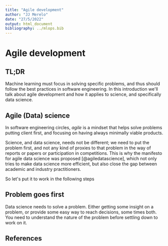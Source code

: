 ```yaml
---
title: "Agile development"
author: "JJ Merelo"
date: "27/5/2022"
output: html_document
bibliography: ../mlops.bib
---
```


# Agile development

## TL;DR

Machine learning must focus in solving specific problems, and thus should follow
the best practices in software engineering. In this introduction we'll talk
about agile development and how it applies to science, and specifically data
science.

## Agile (Data) science

In software engineering circles, *agile* is a mindset that helps solve problems
putting client first, and focusing on having always minimally viable products.

Science, and data science, needs not be different; we need to put the problem first,
and not any kind of proxies to that problem in the way of reports or papers or
participation in competitions. This is why the manifesto for agile data science
was proposed [@agiledatascience], which not only tries to make data science more
efficient, but also close the gap between academic and industry practitioners.

So let's put it to work in the following steps

## Problem goes first

Data science needs to solve a problem. Either getting some insight on a problem,
or provide some easy way to reach decisions, some times both. You need to understand
the nature of the problem before settling down to work on it.
 
## References
